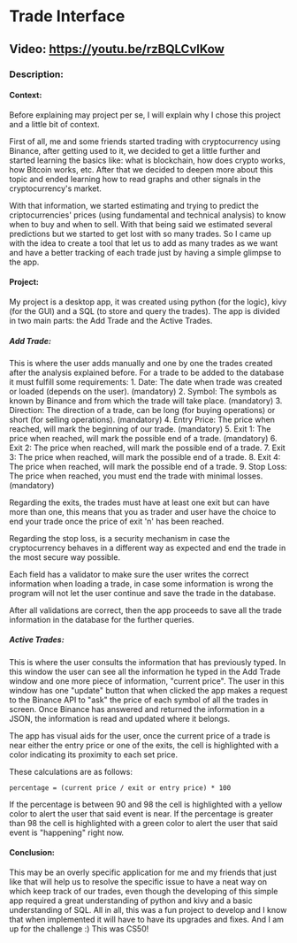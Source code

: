 # Trade Interface

## Video: https://youtu.be/rzBQLCvlKow

### Description:

#### Context:

Before explaining may project per se, I will explain why I chose this project and a little bit of context.

First of all, me and some friends started trading with cryptocurrency using Binance, after getting used to it,
we decided to get a little further and started learning the basics like: what is blockchain, how does crypto works,
how Bitcoin works, etc. After that we decided to deepen more about this topic and ended learning how to read graphs
and other signals in the cryptocurrency's market.

With that information, we started estimating and trying to predict the criptocurrencies' prices (using fundamental
and technical analysis) to know when to buy and when to sell. With that being said we estimated several predictions
but we started to get lost with so many trades. So I came up with the idea to create a tool that let us to add as 
many trades as we want and have a better tracking of each trade just by having a simple glimpse to the app.

#### Project:

My project is a desktop app, it was created using python (for the logic), kivy (for the GUI) and a SQL (to store and
query the trades). The app is divided in two main parts: the Add Trade and the Active Trades.

##### Add Trade:

This is where the user adds manually and one by one the trades created after the analysis explained before.
For a trade to be added to the database it must fulfill some requirements:
    1. Date: The date when trade was created or loaded (depends on the user). (mandatory)
    2. Symbol: The symbols as known by Binance and from which the trade will take place. (mandatory)
    3. Direction: The direction of a trade, can be long (for buying operations) or short (for selling operations). (mandatory)
    4. Entry Price: The price when reached, will mark the beginning of our trade. (mandatory)
    5. Exit 1: The price when reached, will mark the possible end of a trade. (mandatory) 
    6. Exit 2: The price when reached, will mark the possible end of a trade.
    7. Exit 3: The price when reached, will mark the possible end of a trade.
    8. Exit 4: The price when reached, will mark the possible end of a trade.
    9. Stop Loss: The price when reached, you must end the trade with minimal losses. (mandatory)
    
Regarding the exits, the trades must have at least one exit but can have more than one, this means that you as trader and user 
have the choice to end your trade once the price of exit 'n' has been reached.

Regarding the stop loss, is a security mechanism in case the cryptocurrency behaves in a different way as expected and end the
trade in the most secure way possible.

Each field has a validator to make sure the user writes the correct information when loading a trade, in case some information
is wrong the program will not let the user continue and save the trade in the database.

After all validations are correct, then the app proceeds to save all the trade information in the database for the further
queries.

##### Active Trades:

This is where the user consults the information that has previously typed. In this window the user can see all the information
he typed in the Add Trade window and one more piece of information, "current price". The user in this window has one "update"
button that when clicked the app makes a request to the Binance API to "ask" the price of each symbol of all the trades in screen.
Once Binance has answered and returned the information in a JSON, the information is read and updated where it belongs.

The app has visual aids for the user, once the current price of a trade is near either the entry price or one of the exits,
the cell is highlighted with a color indicating its proximity to each set price.

These calculations are as follows:
    
    percentage = (current price / exit or entry price) * 100 
    
If the percentage is between 90 and 98 the cell is highlighted with a yellow color to alert the user that said event is near.
If the percentage is greater than 98 the cell is highlighted with a green color to alert the user that said event is "happening" right now.

#### Conclusion:

This may be an overly specific application for me and my friends that just like that will help us to resolve the specific issue to have
a neat way on which keep track of our trades, even though the developing of this simple app required a great understanding of python and kivy
and a basic understanding of SQL. All in all, this was a fun project to develop and I know that when implemented it will have to have its upgrades
and fixes. And I am up for the challenge :) This was CS50!



